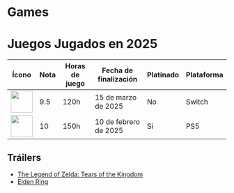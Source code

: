 # Games

# Juegos Jugados en 2025

| Ícono | Nota | Horas de juego | Fecha de finalización | Platinado | Plataforma |
|-------|------|----------------|-----------------------|-----------|------------|
| <img src="https://github.com/user-attachments/assets/ef0e0ba5-ae9b-4272-b463-2420de5e3765" width="50" height="50"> | 9.5  | 120h | 15 de marzo de 2025 | No | Switch |
| <img src="https://example.com/eldenring.jpg" width="50" height="50"> | 10   | 150h | 10 de febrero de 2025 | Sí | PS5 |

## Tráilers
- [The Legend of Zelda: Tears of the Kingdom](https://youtube.com/link-al-trailer-zelda)
- [Elden Ring](https://youtube.com/link-al-trailer-eldenring)
